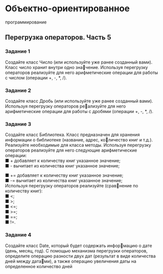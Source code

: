 # Объектно-ориентированное 
программирование
##  Перегрузка операторов. Часть 5
### Задание 1
Создайте класс Число (или используйте уже ранее 
созданный вами). Класс число хранит внутри одно значение. Используя перегрузку операторов реализуйте для 
него арифметические операции для работы с числом 
(операции +, -, *, /).
### Задание 2
Создайте класс Дробь (или используйте уже ранее 
созданный вами). Используя перегрузку операторов реализуйте для него арифметические операции для работы 
с дробями (операции +, -, *, /).
### Задание 3
Создайте класс Библиотека. Класс предназначен для 
хранения информации о библиотеке (название, адрес, количество книг и т.д.). Реализуйте необходимые для класса 
методы. Используя перегрузку операторов реализуйте для 
него следующие арифметические операции: <br/>
■ + добавляет к количеству книг указанное значение; <br/>
■ - вычитает из количества книг указанное значение; <br/>

■ += добавляет к количеству книг указанное значение;  <br/>
■ -= вычитает из количества книг указанное значение;  <br/>
Используя перегрузку операторов реализуйте (сравнение по количеству книг): <br/>
■ <;  <br/>
■ >;  <br/>
■ <=; <br/>
■ >=; <br/>
■ ==; <br/>
■ !=. <br/>
### Задание 4
Создайте класс Date, который будет содержать информацию о дате (день, месяц, год). С помощью механизма 
перегрузки операторов, определите операцию разности 
двух дат (результат в виде количества дней между датами), а также операцию увеличения даты на определенное 
количество дней
